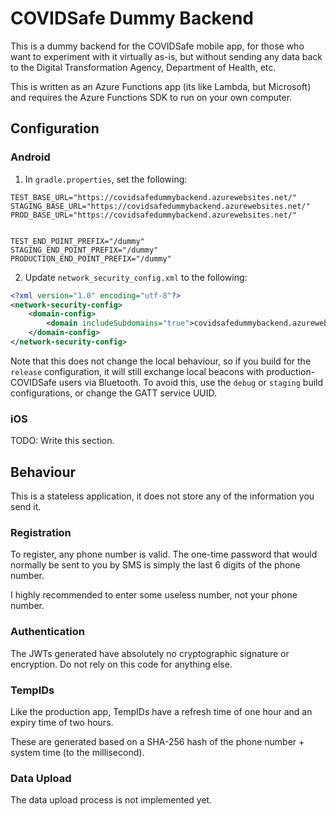 # COVIDSafe Dummy Backend

This is a dummy backend for the COVIDSafe mobile app, for those who want to experiment with it virtually as-is,
but without sending any data back to the Digital Transformation Agency, Department of Health, etc.

This is written as an Azure Functions app (its like Lambda, but Microsoft) and requires the Azure Functions SDK to run on your own computer.

## Configuration

### Android

1. In `gradle.properties`, set the following:

```text
TEST_BASE_URL="https://covidsafedummybackend.azurewebsites.net/"
STAGING_BASE_URL="https://covidsafedummybackend.azurewebsites.net/"
PROD_BASE_URL="https://covidsafedummybackend.azurewebsites.net/"


TEST_END_POINT_PREFIX="/dummy"
STAGING_END_POINT_PREFIX="/dummy"
PRODUCTION_END_POINT_PREFIX="/dummy"
```

2. Update `network_security_config.xml` to the following:

```xml
<?xml version="1.0" encoding="utf-8"?>
<network-security-config>
    <domain-config>
        <domain includeSubdomains="true">covidsafedummybackend.azurewebsites.net</domain>
    </domain-config>
</network-security-config>
```

Note that this does not change the local behaviour, so if you build for the `release` configuration, it will still exchange local beacons with production-COVIDSafe users via Bluetooth. To avoid this, use the `debug` or `staging` build configurations, or change the GATT service UUID.

### iOS

TODO: Write this section.

## Behaviour
This is a stateless application, it does not store any of the information you send it.

### Registration
To register, any phone number is valid. The one-time password that would normally be sent to you by SMS is simply the last 6 digits of the phone number.

I highly recommended to enter some useless number, not your phone number.

### Authentication
The JWTs generated have absolutely no cryptographic signature or encryption. Do not rely on this code for anything else.

### TempIDs
Like the production app, TempIDs have a refresh time of one hour and an expiry time of two hours.

These are generated based on a SHA-256 hash of the phone number + system time (to the millisecond).

### Data Upload

The data upload process is not implemented yet.
